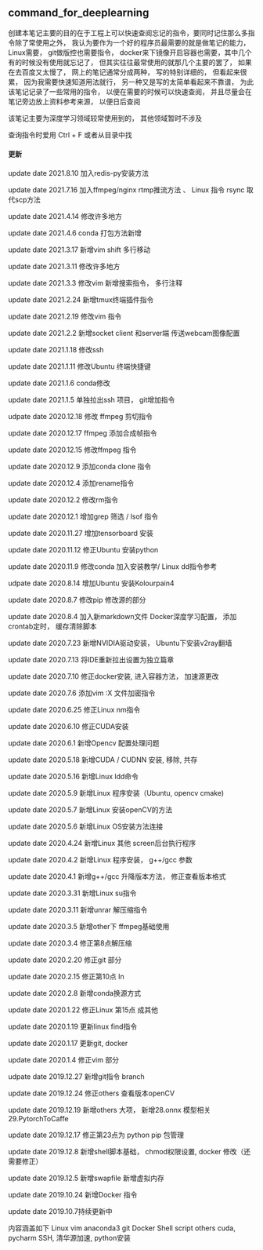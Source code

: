 ## command_for_deeplearning

创建本笔记主要的目的在于工程上可以快速查阅忘记的指令，要同时记住那么多指令除了常使用之外， 我认为要作为一个好的程序员最需要的就是做笔记的能力，Linux需要， git做版控也需要指令， docker来下镜像开启容器也需要，其中几个有的时候没有使用就忘记了， 但其实往往最常使用的就那几个主要的罢了， 如果在去百度又太慢了， 网上的笔记通常分成两种， 写的特别详细的， 但看起来很累， 因为我需要快速知道用法就行， 另一种又是写的太简单看起来不靠谱， 为此该笔记记录了一些常用的指令， 以便在需要的时候可以快速查阅， 并且尽量会在笔记旁边放上资料参考来源， 以便日后查阅

该笔记主要为深度学习领域较常使用到的， 其他领域暂时不涉及

查询指令时爱用 Ctrl + F 或者从目录中找

#### 更新

update date 2021.8.10 加入redis-py安装方法

update date 2021.7.16 加入ffmpeg/nginx rtmp推流方法 、 Linux 指令 rsync 取代scp方法

update date 2021.4.14 修改许多地方

update date 2021.4.6 conda 打包方法新增

update date 2021.3.17 新增vim shift 多行移动

update date 2021.3.11 修改许多地方

update date 2021.3.3 修改vim 新增搜索指令， 多行注释

update date 2021.2.24 新增tmux终端插件指令

update date 2021.2.19 修改vim 指令

update date 2021.2.2 新增socket client 和server端 传送webcam图像配置

update date 2021.1.18 修改ssh 

update date 2021.1.11 修改Ubuntu 终端快捷键

update date 2021.1.6 conda修改

update date 2021.1.5 单独拉出ssh 项目， git增加指令

udpate date 2020.12.18 修改 ffmpeg 剪切指令

update date 2020.12.17 ffmpeg 添加合成帧指令

update date 2020.12.15 修改ffmpeg 指令

update date 2020.12.9 添加conda clone 指令

update date 2020.12.4 添加rename指令

update date 2020.12.2 修改rm指令

update date 2020.12.1 增加grep 筛选 / lsof 指令

update date 2020.11.27 增加tensorboard 安装

update date 2020.11.12 修正Ubuntu 安装python

update date 2020.11.9 修改conda 加入安装教学/ Linux dd指令参考

udpate date 2020.8.14 增加Ubuntu 安装Kolourpain4

update date 2020.8.7 修改pip 修改源的部分

update date 2020.8.4 加入新markdown文件 Docker深度学习配置， 添加crontab定时， 缓存清除脚本

update date 2020.7.23 新增NVIDIA驱动安装， Ubuntu下安装v2ray翻墙

update date 2020.7.13 将IDE重新拉出设置为独立篇章

update date 2020.7.10 修正docker安装, 进入容器方法， 加速源更改

update date 2020.7.6 添加vim :X 文件加密指令

update date 2020.6.25 修正Linux nm指令

update date 2020.6.10 修正CUDA安装

update date 2020.6.1 新增Opencv 配置处理问题

update date 2020.5.18 新增CUDA / CUDNN 安装, 移除, 共存

update date 2020.5.16 新增Linux ldd命令

update date 2020.5.9 新增Linux 程序安装（Ubuntu, opencv cmake)

update date 2020.5.7 新增Linux 安装openCV的方法

update date 2020.5.6 新增Linux OS安装方法连接

update date 2020.4.24 新增Linux 其他 screen后台执行程序

update date 2020.4.2 新增Linux 程序安装， g++/gcc 参数

update date 2020.4.1 新增g++/gcc 升降版本方法， 修正查看版本格式

update date 2020.3.31 新增Linux su指令

update date 2020.3.11 新增unrar 解压缩指令

update date 2020.3.5 新增other下 ffmpeg基础使用

update date 2020.3.4 修正第8点解压缩

update date 2020.2.20 修正git 部分

update date 2020.2.15 修正第10点 In

update date 2020.2.8 新增conda换源方式

update date 2020.1.22 修正Linux 第15点 成其他

update date 2020.1.19 更新linux find指令

update date 2020.1.17 更新git, docker

update date 2020.1.4 修正vim 部分

udpate date 2019.12.27 新增git指令 branch

update date 2019.12.24 修正others 查看版本openCV

update date 2019.12.19 新增others 大项， 新增28.onnx 模型相关 29.PytorchToCaffe

update date 2019.12.17 修正第23点为 python pip 包管理

update date 2019.12.8 新增shell脚本基础， chmod权限设置, docker 修改（还需要修正）

update date 2019.12.5 新增swapfile 新增虚拟内存

update date 2019.10.24 新增Docker 指令

update date 2019.10.7持续更新中

内容涵盖如下
Linux
vim
anaconda3
git
Docker
Shell script
others
cuda, pycharm SSH, 清华源加速, python安装
